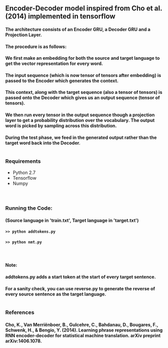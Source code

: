 ## Encoder-Decoder model inspired from Cho et al. (2014) implemented in tensorflow

#### The architecture consists of an Encoder GRU, a Decoder GRU and a Projection Layer.

#### The procedure is as follows:

#### We first make an embedding for both the source and target language to get the vector representation for every word. 

#### The input sequence (which is now tensor of tensors after embedding) is passed to the Encoder which generates the context.

#### This context, along with the target sequence (also a tensor of tensors) is passed onto the Decoder which gives us an output sequence (tensor of tensors).

#### We then run every tensor in the output sequence though a projection layer to get a probability distribution over the vocabulary. The output word is picked by sampling across this distribution.

#### During the test phase, we feed in the generated output rather than the target word back into the Decoder. </br> </br>

### Requirements
* Python 2.7
* Tensorflow
* Numpy
#### </br>


### Running the Code:

#### (Source language in 'train.txt', Target language in 'target.txt')
#### ```>> python addtokens.py```
#### ```>> python nmt.py```
####  </br> 

####   

#### Note:

#### addtokens.py adds a start token at the start of every target sentence.
#### For a sanity check, you can use reverse.py to generate the reverse of every source sentence as the target language. </br> </br>

### References
#### Cho, K., Van Merriënboer, B., Gulcehre, C., Bahdanau, D., Bougares, F., Schwenk, H., & Bengio, Y. (2014). Learning phrase representations using RNN encoder-decoder for statistical machine translation. arXiv preprint arXiv:1406.1078.

